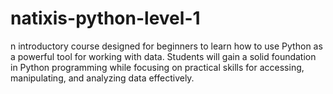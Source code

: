 # natixis-python-level-1
n introductory course designed for beginners to learn how to use Python as a powerful tool for working with data. Students will gain a solid foundation in Python programming while focusing on practical skills for accessing, manipulating, and analyzing data effectively.
